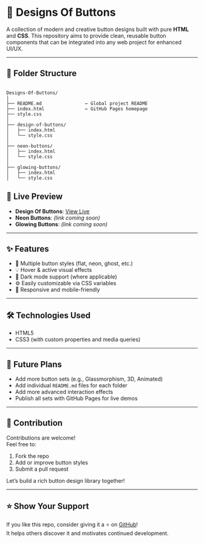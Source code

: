 # 🎨 Designs Of Buttons

A collection of modern and creative button designs built with pure **HTML** and **CSS**. This repository aims to provide clean, reusable button components that can be integrated into any web project for enhanced UI/UX.

---

## 📁 Folder Structure

```

Designs-Of-Buttons/
│
├── README.md                ← Global project README
├── index.html               ← GitHub Pages homepage
├── style.css
│
├── design-of-buttons/
│   ├── index.html
│   └── style.css
│
├── neon-buttons/
│   ├── index.html
│   └── style.css
│
├── glowing-buttons/
│   ├── index.html
│   └── style.css

```

## 🚀 Live Preview

- **Design Of Buttons**: [View Live](https://maqsoodkhan840.github.io/Designs-Of-Buttons/)
- **Neon Buttons**: _(link coming soon)_
- **Glowing Buttons**: _(link coming soon)_

---

## ✨ Features

- 🎨 Multiple button styles (flat, neon, ghost, etc.)
- 💡 Hover & active visual effects
- 🌙 Dark mode support (where applicable)
- ⚙️ Easily customizable via CSS variables
- 📱 Responsive and mobile-friendly

---

## 🛠 Technologies Used

- HTML5
- CSS3 (with custom properties and media queries)

---

## 📌 Future Plans

- Add more button sets (e.g., Glassmorphism, 3D, Animated)
- Add individual `README.md` files for each folder
- Add more advanced interaction effects
- Publish all sets with GitHub Pages for live demos

---

## 🤝 Contribution

Contributions are welcome!  
Feel free to:

1. Fork the repo
2. Add or improve button styles
3. Submit a pull request

Let’s build a rich button design library together!

---

## ⭐ Show Your Support

If you like this repo, consider giving it a ⭐ on [GitHub](https://maqsoodkhan840.github.io/Designs-Of-Buttons/)!  
It helps others discover it and motivates continued development.
